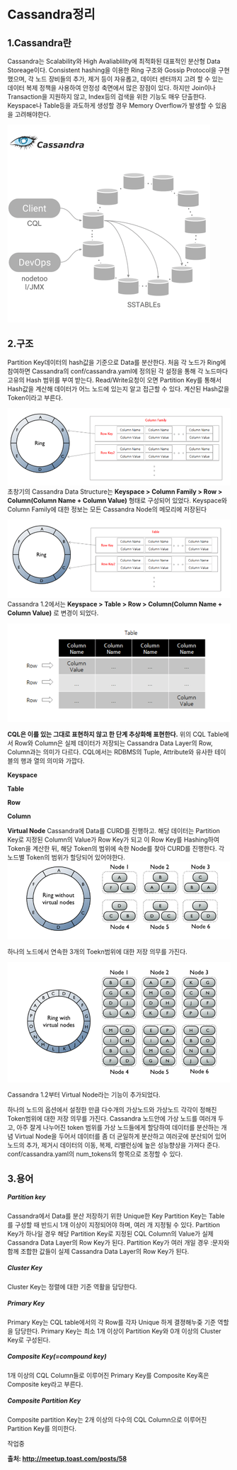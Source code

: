 # Cassandra정리
## 1.Cassandra란
Cassandra는 Scalability와 High Avaliablility에 최적화된 대표적인 분산형 Data Storeage이다. Consistent hashing을 이용한 Ring 구조와 Gossip Protocol을 구현했으며, 각 노드 장비들의 추가, 제거 등이 자유롭고, 데이터 센터까지 고려 할 수 있는 데이터 복제 정책을 사용하여 안정성 축면에서 많은 장점이 있다.
하지만 Join이나 Transaction을 지원하지 않고, Index등의 검색을 위한 기능도 매우 단출한다. Keyspace나 Table등을 과도하게 생성할 경우 Memory Overflow가 발생할 수 있음을 고려해야한다.

![cassandra](https://github.com/namgunghyeon/wiki/blob/master/images/cassandra/%EC%8A%A4%ED%81%AC%EB%A6%B0%EC%83%B7%202016-11-06%20%EC%98%A4%ED%9B%84%2010.51.57.png?raw=true)


## 2.구조

Partition Key데이터의 hash값을 기준으로 Data를 분산한다. 처음 각 노드가 Ring에 참여하면 Cassandra의 conf/cassandra.yaml에 정의된 각 설정을 통해 각 노드마다 고유의 Hash 범위를 부여 받는다. Read/Write요청이 오면 Partition Key를 통해서 Hash값을 계산해 데이터가 어느 노드에 있는지 알고 접근할 수 있다. 계산된 Hash값을 Token이라고 부른다.



![cassandra](https://github.com/namgunghyeon/wiki/blob/master/images/cassandra/%EC%8A%A4%ED%81%AC%EB%A6%B0%EC%83%B7%202016-11-06%20%EC%98%A4%ED%9B%84%2011.39.58.png?raw=true)
초창기의 Cassandra Data Structure는 **Keyspace > Column Family > Row > Column(Column Name + Column Value)** 형태로 구성되어 있었다.
Keyspace와 Column Family에 대한 정보는 모든 Cassandra Node의 메모리에 저장된다



![cassandra](https://github.com/namgunghyeon/wiki/blob/master/images/cassandra/%EC%8A%A4%ED%81%AC%EB%A6%B0%EC%83%B7%202016-11-06%20%EC%98%A4%ED%9B%84%2011.40.02.png?raw=true)
Cassandra 1.2에서는  **Keyspace > Table > Row > Column(Column Name + Column Value)** 로 변경이 되었다.

![cassandra](https://github.com/namgunghyeon/wiki/blob/master/images/cassandra/%EC%8A%A4%ED%81%AC%EB%A6%B0%EC%83%B7%202016-11-06%20%EC%98%A4%ED%9B%84%2011.32.18.png?raw=true)

**CQL은 이를 있는 그대로 표현하지 않고 한 단계 추상화해 표현한다.**
위의 CQL Table에서 Row와 Column은 실제 데이터가 저장되는 Cassandra Data Layer의 Row, Column과는 의미가 다르다. CQL에서는 RDBMS의 Tuple, Attribute와 유사한 테이블의 행과 열의 의미와 가깝다.

**Keyspace**

**Table**

**Row**

**Column**

**Virtual Node**
Cassandra에 Data를 CURD를 진행하고. 해당 데이터는 Partition Key로 지정된 Column의 Value가 Row Key가 되고 이 Row Key를 Hashing하여 Token을 계산한 뒤, 해당 Token의 범위에 속한 Node를 찾아 CURD를 진행한다. 각 노드별 Token의 범위가 할당되어 있어야한다.
![cassandra](https://github.com/namgunghyeon/wiki/blob/master/images/cassandra/%EC%8A%A4%ED%81%AC%EB%A6%B0%EC%83%B7%202016-11-06%20%EC%98%A4%ED%9B%84%2011.12.34.png?raw=true)

하나의 노드에서 연속한 3개의 Toekn범위에 대한 저장 의무를 가진다.

![cassandra](https://github.com/namgunghyeon/wiki/blob/master/images/cassandra/%EC%8A%A4%ED%81%AC%EB%A6%B0%EC%83%B7%202016-11-06%20%EC%98%A4%ED%9B%84%2011.14.13.png?raw=true)

Cassandra 1.2부터 Virtual Node라는 기능이 추가되었다.

하나의 노드의 옵션에서 설정한 만큼 다수개의 가상노드와 가상노드 각각이 정해진 Token범위에 대한 저장 의무를 가진다.
Cassandra 노드안에 가상 노드를 여러개 두고, 아주 잘게 나누어진 token 범위를 가상 노드들에게 할당하여 데이터를 분산하는 개념 Virtual Node을 두어서 데이터를 좀 더 균일하게 분산하고 여러곳에 분산되어 있어 노드의 추가, 제거시 데이터의 이동, 복제, 리밸런싱에 높은 성능향상을 가져다 준다.
conf/cassandra.yaml의 num_tokens의 항목으로 조정할 수 있다.


## 3.용어
##### Partition key
Cassandra에서 Data를 분산 저장하기 위한 Unique한 Key
Partition Key는 Table를 구성할 때 반드시 1개 이상이 지정되어야 하며, 여러 개 지정될 수 있다.
Partition Key가 하나일 경우 해당 Partition Key로 지정된 CQL Column의 Value가 실제 Cassandra Data Layer의 Row Key가 된다.
Partition Key가 여러 개일 경우 :문자와 함께 조합한 값들이 실제 Cassandra Data Layer의 Row Key가 된다.

##### Cluster Key
Cluster Key는 정렬에 대한 기준 역활을 담당한다.

##### Primary Key
Primary Key는 CQL table에서의 각 Row를 각자 Unique 하게 결졍해누즞 기준 역할을 담당한다.
Primary Key는 최소 1개 이상이 Partition Key와 0개 이상의 Cluster Key로 구성된다.

##### Composite Key(=compound key)
1개 이상의 CQL Column들로 이루어진 Primary Key를 Composite Key혹은 Composite key라고 부른다.

##### Composite Partition Key
Composite partition Key는 2개 이상의 다수의 CQL Column으로 이루어진 Partition Key를 의미한다.

작업중


**출처:
http://meetup.toast.com/posts/58**
